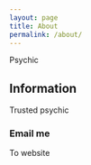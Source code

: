 ```yaml
---
layout: page
title: About
permalink: /about/
---
```


<a href='https://www.uqnq.com' title='ad'><amp-img src="https://img.uqnq.my.id/uqnqblack.png" width="400" height="400"></amp-img></a> 

Psychic
## Information
Trusted psychic
### Email me
To website

